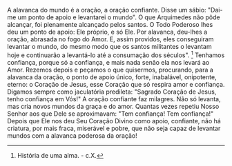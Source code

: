 A alavanca do mundo é a oração, a oração confiante. Disse um sábio: "Dai-me um ponto de apoio e levantarei o mundo". O que Arquimedes não pôde alcançar, foi plenamente alcançado pelos santos. O Todo Poderoso lhes deu um ponto de apoio: Ele próprio, e só Ele. Por alavanca, deu-lhes a oração, abrasada no fogo do Amor. E, assim providos, eles conseguiram levantar o mundo, do mesmo modo que os santos militantes o levantam hoje e continuarão a levantá-lo até a consumação dos séculos". [^1] Tenhamos confiança, porque só a confiança, e mais nada senão ela nos levará ao Amor. Rezemos depois e peçamos o que quisermos, procurando, para a alavanca da oração, o ponto de apoio único, forte, inabalável, onipotente, eterno: o Coração de Jesus, esse Coração que só respira amor e confiança. Digamos sempre como jaculatória predileta: "Sagrado Coração de Jesus, tenho confiança em Vós!" A oração confiante faz milagres. Não só levanta, mas cria novos mundos da graça e do amor. Quantas vezes repetiu Nosso Senhor aos que Dele se aproximavam: "Tem confiança! Tem confiança!" Depois que Ele nos deu Seu Coração Divino como apoio, confiante, não há criatura, por mais fraca, miserável e pobre, que não seja capaz de levantar mundos com a alavanca poderosa da oração!

[^1]: História de uma alma. - c.X.